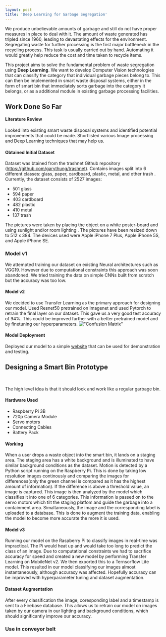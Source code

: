 ```yaml
---
layout: post
title: 'Deep Learning for Garbage Segregation'
---
```


We produce unbelievable amounts of garbage and still do not have proper measures in place to deal with it. The amount of waste generated has tripled since 1960, leading to devastating effects for the environment. Segregating waste for further processing is the first major bottleneck in the recycling process. This task is usually carried out by hand. Automating it would greatly help reduce the cost and time taken to recycle items.

This project aims to solve the fundamental problem of waste segregation using **Deep Learning**. We want to develop Computer Vision technologies that can classify the category that individual garbage pieces belong to. This can then be implemented in smart waste disposal systems, either in the form of smart bin that immediately sorts garbage into the category it belongs, or as a additional module in existing garbage processing facilities.
<br>
## Work Done So Far

#### Literature Review
 Looked into existing smart waste disposal systems and identified potential improvements that could be made. Shortlisted various Image processing and Deep Learning techniques that may help us.

#### Obtained Initial Dataset
 Dataset was btained from the trashnet Github repository (https://github.com/garythung/trashnet). Contains images split into 6 different classes: glass, paper, cardboard, plastic, metal, and other trash . Currently, the dataset consists of 2527 images: <br>
 * 501 glass 
 * 594 paper 
 * 403 cardboard 
 * 482 plastic 
 * 410 metal 
 * 137 trash 

 The pictures were taken by placing the object on a white poster-board and using sunlight and/or room lighting . The pictures have been resized down to 512 x 384. The devices used were Apple iPhone 7 Plus, Apple iPhone 5S, and Apple iPhone SE. 

### Model v1
We attempted training our dataset on existing Neural architectures such as VGG19. However due to computational constraints this approach was soon abandoned. We tried training the data on simple CNNs built from scratch but the accuracy was too low.

#### Model v2
We decided to use Transfer Learning as the primary approach for designing our model. Used Resnet50 pretrained on Imagenet and used Pytorch to retrain the final layer on our dataset. This gave us a very good test accuracy of 94%. This could be improved further with a better pretrained model and by finetuning our hyperparameters.
!["Confusion Matrix"]("projects/proj-1/cm.png")
<!--
	add f1 score
-->
#### Model Deployment
Deployed our model to a simple [website](https://recycle.onrender.com) that can be used for demonstration and testing. 
<!---
pic of ui
-->

## Designing a Smart Bin Prototype
<br>

The high level idea is that it should look and work like a regular garbage bin. 
#### Hardware Used
* Raspberry Pi 3B
* 720p Camera Module
* Servo motors
* Connecting Cables
* Battery Pack

#### Working

When a user drops a waste object into the smart bin, it lands on a staging area. The staging area has a white background and is illuminated to have similar background conditions as the dataset. Motion is detected by a Python script running on the Raspberry Pi. This is done by taking low resolution images continously and comparing the images for differences(only the green channel is compared as it has the highest amount of information). If the difference is above a threshold value, an image is captured. This image is then analyzed by the model which classifies it into one of 6 categories. This information is passed on to the servo motors which tilt the staging platfom and guide the garbage into a containment area. Simaltaneously, the image and the corresponding label is uploaded to a database. This is done to augment the training data, enabling the model to become more accurate the more it is used.

#### Model v3

Running our model on the Raspberry Pi to classify images in real-time was impractical. The Pi would heat up and would take too long to predict the class of an image. Due to computational constraints we had to sacrifice accuracy for speed and created a new model by performing Transfer Learning on MobileNet v2. We then exported this to a Ternsorflow Lite model. This resulted in our model classifying our images almost instantaneously, although accuracy was affected. Hopefully accuracy can be improved with hyperparameter tuning and dataset augmentation.

<!--
	gif of it working
	accuracy and f1
-->

#### Dataset Augmentation

After every classification the image, coresponding label and a timestamp is sent to a Firebase database. This allows us to retrain our model on images taken by our camera in our lighting and background conditions, which should significantly improve our accuracy.

### Use in conveyor belt